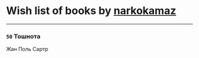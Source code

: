 # Wish list of books by [narkokamaz](http://vk.com/id372550556)
---

### `50` Тошнота
Жан Поль Сартр

